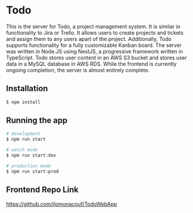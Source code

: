 # Todo

This is the server for Todo, a project management system. It is similar in functionality to Jira or Trello. It allows users to create projects and tickets and assign them to any users apart of the project. Additionally, Todo supports functionality for a fully customizable Kanban board. The server was written in Node.JS using NestJS, a progressive framework written in TypeScript. Todo stores user content in an AWS S3 bucket and stores user data in a MySQL database in AWS RDS. While the frontend is currently ongoing completion, the server is almost entirely complete. 

## Installation

```bash
$ npm install
```

## Running the app

```bash
# development
$ npm run start

# watch mode
$ npm run start:dev

# production mode
$ npm run start:prod
```

## Frontend Repo Link
https://github.com/jlomonacouf/TodoWebApp
